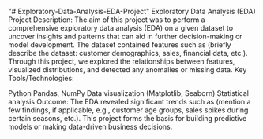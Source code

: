 "# Exploratory-Data-Analysis-EDA-Project" 
Exploratory Data Analysis (EDA) Project
Description:
The aim of this project was to perform a comprehensive exploratory data analysis (EDA) on a given dataset to uncover insights and patterns that can aid in further decision-making or model development. The dataset contained features such as (briefly describe the dataset: customer demographics, sales, financial data, etc.). Through this project, we explored the relationships between features, visualized distributions, and detected any anomalies or missing data.
Key Tools/Technologies:

Python
Pandas, NumPy
Data visualization (Matplotlib, Seaborn)
Statistical analysis
Outcome:
The EDA revealed significant trends such as (mention a few findings, if applicable, e.g., customer age groups, sales spikes during certain seasons, etc.). This project forms the basis for building predictive models or making data-driven business decisions.
